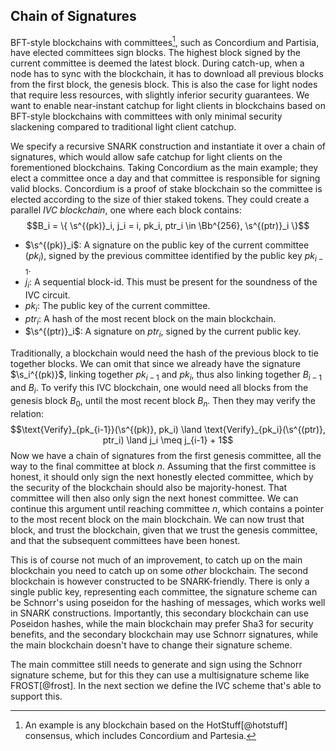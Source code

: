 ## Chain of Signatures

BFT-style blockchains with committees[^hotstuff], such as Concordium and
Partisia, have elected committees sign blocks. The highest block signed by
the current committee is deemed the latest block. During catch-up, when a node
has to sync with the blockchain, it has to download all previous blocks from
the first block, the genesis block. This is also the case for light nodes
that require less resources, with slightly inferior security guarantees. We
want to enable near-instant catchup for light clients in blockchains based on
BFT-style blockchains with committees with only minimal security slackening
compared to traditional light client catchup.

We specify a recursive SNARK construction and instantiate it over a chain
of signatures, which would allow safe catchup for light clients on the
forementioned blockchains. Taking Concordium as the main example; they elect
a committee once a day and that committee is responsible for signing valid
blocks. Concordium is a proof of stake blockchain so the committee is elected
according to the size of thier staked tokens. They could create a parallel
_IVC blockchain_, one where each block contains:
$$B_i = \{ \s^{(pk)}_i, j_i = i, pk_i, ptr_i \in \Bb^{256}, \s^{(ptr)}_i \}$$

- $\s^{(pk)}_i$: A signature on the public key of the current committee
  ($pk_i$), signed by the previous committee identified by the public key
  $pk_{i-1}$.
- $j_i$: A sequential block-id. This must be present for the soundness of
  the IVC circuit.
- $pk_i$: The public key of the current committee.
- $ptr_i$: A hash of the most recent block on the main blockchain.
- $\s^{(ptr)}_i$: A signature on $ptr_i$, signed by the current public key.

Traditionally, a blockchain would need the hash of the previous block to
tie together blocks. We can omit that since we already have the signature
$\s_i^{(pk)}$, linking together $pk_{i-1}$ and $pk_i$, thus also linking
together $B_{i-1}$ and $B_i$. To verify this IVC blockchain, one would need
all blocks from the genesis block $B_0$, until the most recent block $B_n$.
Then they may verify the relation:
$$\text{Verify}_{pk_{i-1}}(\s^{(pk)}, pk_i) \land \text{Verify}_{pk_i}(\s^{(ptr)}, ptr_i) \land j_i \meq j_{i-1} + 1$$
Now we have a chain of signatures from the first genesis committee, all the
way to the final committee at block $n$. Assuming that the first committee
is honest, it should only sign the next honestly elected committee, which
by the security of the blockchain should also be majority-honest. That
committee will then also only sign the next honest committee. We can continue
this argument until reaching committee $n$, which contains a pointer to the
most recent block on the main blockchain. We can now trust that block, and
trust the blockchain, given that we trust the genesis committee, and that
the subsequent committees have been honest.

This is of course not much of an improvement, to catch up on the main
blockchain you need to catch up on some _other_ blockchain. The second
blockchain is however constructed to be SNARK-friendly. There is only a
single public key, representing each committee, the signature scheme can be
Schnorr's using poseidon for the hashing of messages, which works well in
SNARK constructions.  Importantly, this secondary blockchain can use Poseidon
hashes, while the main blockchain may prefer Sha3 for security benefits,
and the secondary blockchain may use Schnorr signatures, while the main
blockchain doesn't have to change their signature scheme.

The main committee still needs to generate and sign using the Schnorr
signature scheme, but for this they can use a multisignature scheme like
FROST[@frost]. In the next section we define the IVC scheme that's able to
support this.

[^hotstuff]: An example is any blockchain based on the HotStuff[@hotstuff]
consensus, which includes Concordium and Partesia.
